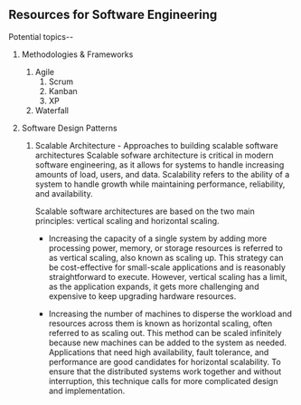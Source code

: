 ## Resources for Software Engineering

Potential topics--

1. Methodologies & Frameworks

    1. Agile
        1. Scrum
        2. Kanban
        3. XP
    2. Waterfall

2. Software Design Patterns

    1. Scalable Architecture - Approaches to building scalable software architectures
       Scalable sofware architecture is critical in modern software engineering, as it allows for systems to handle increasing amounts of load, users, and data. Scalability refers to the ability of a system to handle growth while maintaining performance, reliability, and availability.

        Scalable software architectures are based on the two main principles: vertical scaling and horizontal scaling.

        - Increasing the capacity of a single system by adding more processing power, memory, or storage resources is referred to as vertical scaling, also known as scaling up. This strategy can be cost-effective for small-scale applications and is reasonably straightforward to execute. However, vertical scaling has a limit, as the application expands, it gets more challenging and expensive to keep upgrading hardware resources.

        - Increasing the number of machines to disperse the workload and resources across them is known as horizontal scaling, often referred to as scaling out. This method can be scaled infinitely because new machines can be added to the system as needed. Applications that need high availability, fault tolerance, and performance are good candidates for horizontal scalability. To ensure that the distributed systems work together and without interruption, this technique calls for more complicated design and implementation.
